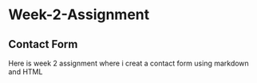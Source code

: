 # Week-2-Assignment

## Contact Form 

Here is week 2 assignment where i creat a contact form using markdown and HTML

